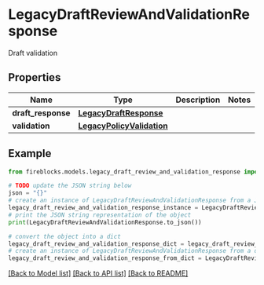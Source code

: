 # LegacyDraftReviewAndValidationResponse

Draft validation

## Properties

Name | Type | Description | Notes
------------ | ------------- | ------------- | -------------
**draft_response** | [**LegacyDraftResponse**](LegacyDraftResponse.md) |  | 
**validation** | [**LegacyPolicyValidation**](LegacyPolicyValidation.md) |  | 

## Example

```python
from fireblocks.models.legacy_draft_review_and_validation_response import LegacyDraftReviewAndValidationResponse

# TODO update the JSON string below
json = "{}"
# create an instance of LegacyDraftReviewAndValidationResponse from a JSON string
legacy_draft_review_and_validation_response_instance = LegacyDraftReviewAndValidationResponse.from_json(json)
# print the JSON string representation of the object
print(LegacyDraftReviewAndValidationResponse.to_json())

# convert the object into a dict
legacy_draft_review_and_validation_response_dict = legacy_draft_review_and_validation_response_instance.to_dict()
# create an instance of LegacyDraftReviewAndValidationResponse from a dict
legacy_draft_review_and_validation_response_from_dict = LegacyDraftReviewAndValidationResponse.from_dict(legacy_draft_review_and_validation_response_dict)
```
[[Back to Model list]](../README.md#documentation-for-models) [[Back to API list]](../README.md#documentation-for-api-endpoints) [[Back to README]](../README.md)


